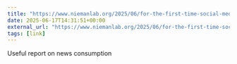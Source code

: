```yaml
---
title: "https://www.niemanlab.org/2025/06/for-the-first-time-social-media-overtakes-tv-as-americans-top-news-source/"
date: 2025-06-17T14:31:51+00:00
external_url: "https://www.niemanlab.org/2025/06/for-the-first-time-social-media-overtakes-tv-as-americans-top-news-source/"
tags: [link]
---
```


Useful report on news consumption